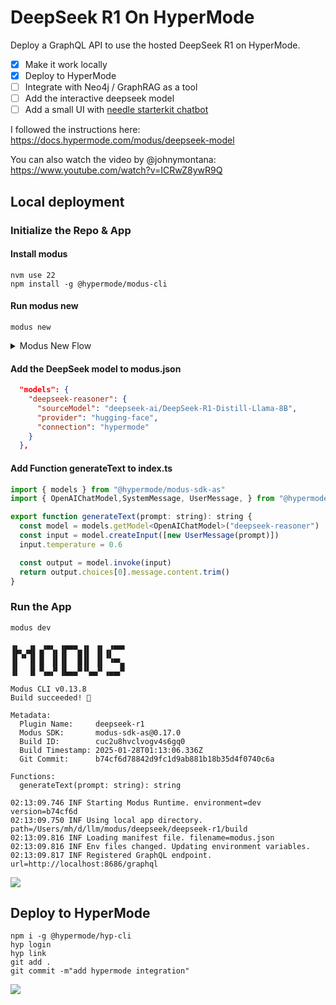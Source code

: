 # DeepSeek R1 On HyperMode

Deploy a GraphQL API to use the hosted DeepSeek R1 on HyperMode.

- [x] Make it work locally
- [x] Deploy to HyperMode
- [ ] Integrate with Neo4j / GraphRAG as a tool
- [ ] Add the interactive deepseek model
- [ ] Add a small UI with [needle starterkit chatbot]([url](https://neo4j.com/labs/neo4j-needle-starterkit/2.0/Components/Chatbot/))

I followed the instructions here: https://docs.hypermode.com/modus/deepseek-model

You can also watch the video by @johnymontana: https://www.youtube.com/watch?v=ICRwZ8ywR9Q

## Local deployment

### Initialize the Repo & App

#### Install modus

```
nvm use 22
npm install -g @hypermode/modus-cli
```

#### Run modus new

```
modus new 
```

<details>
  <summary>Modus New Flow</summary>
  
```
▗▖  ▗▖ ▗▄▖ ▗▄▄▄ ▗▖ ▗▖ ▗▄▄▖
▐▛▚▞▜▌▐▌ ▐▌▐▌  █▐▌ ▐▌▐▌   
▐▌  ▐▌▐▌ ▐▌▐▌  █▐▌ ▐▌ ▝▀▚▖
▐▌  ▐▌▝▚▄▞▘▐▙▄▄▀▝▚▄▞▘▗▄▄▞▘

Modus CLI v0.13.8

Create a new Modus app

✔ Select a SDK AssemblyScript
✔ Pick a name for your app: deepseek-r1
✔ Initialize a git repository? yes
✔ Continue? yes

✔ You have v0.13.4 of the Modus AssemblyScript SDK.
  The latest is v0.17.0. Would you like to update? yes
✔ Installed Modus AssemblyScript SDK v0.17.0
✔ Installed Modus Runtime v0.17.1

Installation successful!

Using Modus AssemblyScript SDK v0.17.0

Successfully created a Modus AssemblyScript app!

To start, run the following command:
$ cd deepseek-r1 && modus dev
```
</details>

#### Add the DeepSeek model to modus.json

```json
  "models": {
    "deepseek-reasoner": {
      "sourceModel": "deepseek-ai/DeepSeek-R1-Distill-Llama-8B",
      "provider": "hugging-face",
      "connection": "hypermode"
    }
  },
```

#### Add Function generateText to index.ts
  
```js
import { models } from "@hypermode/modus-sdk-as"
import { OpenAIChatModel,SystemMessage, UserMessage, } from "@hypermode/modus-sdk-as/models/openai/chat"

export function generateText(prompt: string): string {
  const model = models.getModel<OpenAIChatModel>("deepseek-reasoner")
  const input = model.createInput([new UserMessage(prompt)])
  input.temperature = 0.6

  const output = model.invoke(input)
  return output.choices[0].message.content.trim()
}
```

### Run the App

```
modus dev

▗▖  ▗▖ ▗▄▖ ▗▄▄▄ ▗▖ ▗▖ ▗▄▄▖
▐▛▚▞▜▌▐▌ ▐▌▐▌  █▐▌ ▐▌▐▌   
▐▌  ▐▌▐▌ ▐▌▐▌  █▐▌ ▐▌ ▝▀▚▖
▐▌  ▐▌▝▚▄▞▘▐▙▄▄▀▝▚▄▞▘▗▄▄▞▘

Modus CLI v0.13.8
Build succeeded! 🎉

Metadata:
  Plugin Name:     deepseek-r1
  Modus SDK:       modus-sdk-as@0.17.0
  Build ID:        cuc2u8hvclvogv4s6gq0
  Build Timestamp: 2025-01-28T01:13:06.336Z
  Git Commit:      b74cf6d78842d9fc1d9ab881b18b35d4f0740c6a

Functions:
  generateText(prompt: string): string

02:13:09.746 INF Starting Modus Runtime. environment=dev version=b74cf6d
02:13:09.750 INF Using local app directory. path=/Users/mh/d/llm/modus/deepseek/deepseek-r1/build
02:13:09.816 INF Loading manifest file. filename=modus.json
02:13:09.816 INF Env files changed. Updating environment variables.
02:13:09.817 INF Registered GraphQL endpoint. url=http://localhost:8686/graphql
```

![](https://github.com/user-attachments/assets/53e1f951-a692-4c78-9c16-fccf1348bb12)

## Deploy to HyperMode

```
npm i -g @hypermode/hyp-cli
hyp login
hyp link
git add .
git commit -m"add hypermode integration"
```

![](https://github.com/user-attachments/assets/8c86e5e8-4bdf-49c8-a8f3-2efc5d9c8f3c)
